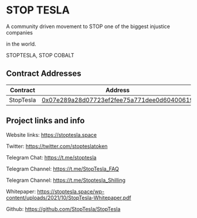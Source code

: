 # STOP TESLA

A community driven movement to STOP one of the biggest injustice companies

in the world.

STOPTESLA, STOP COBALT

## Contract Addresses
| Contract  | Address |
| ------------- | ------------- |
| StopTesla| [0x07e289a28d07723ef2fee75a771dee0d60400619](https://bscscan.com/token/0x07e289a28d07723ef2fee75a771dee0d60400619) |



## Project links and info

Website links: https://stoptesla.space

Twitter: https://twitter.com/stopteslatoken

Telegram Chat: https://t.me/stoptesla

Telegram Channel: https://t.me/StopTesla_FAQ

Telegram Channel: https://t.me/Stoptesla_Shilling

Whitepaper: https://stoptesla.space/wp-content/uploads/2021/10/StopTesla-Whitepaper.pdf

Github: https://github.com/StopTesla/StopTesla